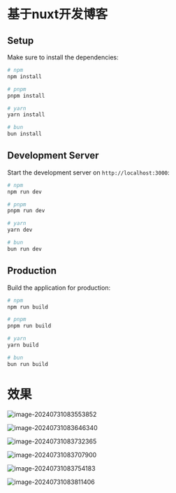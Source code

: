 # 基于nuxt开发博客

## Setup

Make sure to install the dependencies:

```bash
# npm
npm install

# pnpm
pnpm install

# yarn
yarn install

# bun
bun install
```

## Development Server

Start the development server on `http://localhost:3000`:

```bash
# npm
npm run dev

# pnpm
pnpm run dev

# yarn
yarn dev

# bun
bun run dev
```

## Production

Build the application for production:

```bash
# npm
npm run build

# pnpm
pnpm run build

# yarn
yarn build

# bun
bun run build
```

# 效果

![image-20240731083553852](https://c-typora.oss-cn-guangzhou.aliyuncs.com/c-typora/image-20240731083553852.png)

![image-20240731083646340](https://c-typora.oss-cn-guangzhou.aliyuncs.com/c-typora/image-20240731083646340.png)

![image-20240731083732365](https://c-typora.oss-cn-guangzhou.aliyuncs.com/c-typora/image-20240731083732365.png)

![image-20240731083707900](https://c-typora.oss-cn-guangzhou.aliyuncs.com/c-typora/image-20240731083707900.png)

![image-20240731083754183](https://c-typora.oss-cn-guangzhou.aliyuncs.com/c-typora/image-20240731083754183.png)

![image-20240731083811406](https://c-typora.oss-cn-guangzhou.aliyuncs.com/c-typora/image-20240731083811406.png)
